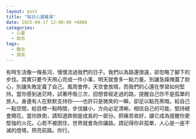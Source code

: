 ```yaml
---
layout: post
title: "每日心靈雞湯"
date: 2025-09-17 12:00:00 +0800
categories:
  - 心靈
  - 励志
tags:
  - 勵志
  - 成長
---
```


有時生活像一條長河，慢慢流過我們的日子。我們以為路還很遠，卻忽略了腳下的步伐。其實只要今天用心完成一件小事，明天就會多一點力量。別讓急躁掩蓋了耐心，別讓失敗定義了自己。風雨會停，天空會放晴，而我們的心還在學習如何堅持。當你感到迷茫時，試著呼吸三次，回想曾經走過的路，提醒自己你不是孤單的旅人。身邊有人在默默支持你——也許只是微笑的一瞬，卻足以點亮黑暗。給自己一點空間，給目標一點時間，步伐雖小，方向必定清晰。相信自己的可能，堅持總會開花。當你跌倒，請知道跌倒是成長的一部分。把痛苦收好，讓它成為提醒你更堅強的火花。心若不被困住，世界就會為你讓路。請記得你非孤單，人心是一座不滅的燈塔。照亮前路。你行。